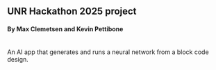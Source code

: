 <h2>UNR Hackathon 2025 project</h2>
<h4>By Max Clemetsen and Kevin Pettibone</h4>
<br>
An AI app that generates and runs a neural network from a block code design.
